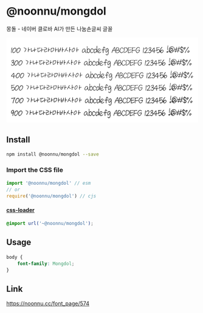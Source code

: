 # @noonnu/mongdol

몽돌 - 네이버 클로바 AI가 만든 나눔손글씨 글꼴

![example](./example.png)

## Install

```bash
npm install @noonnu/mongdol --save
```

### Import the CSS file

```js
import '@noonnu/mongdol' // esm
// or
require('@noonnu/mongdol') // cjs
```

#### [css-loader](https://github.com/webpack-contrib/css-loader)

```css
@import url('~@noonnu/mongdol');
```

## Usage

```css
body {
    font-family: Mongdol;
}
```

## Link

https://noonnu.cc/font_page/574
